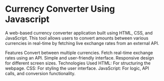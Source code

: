 # Currency Converter Using Javascript
A web-based currency converter application built using HTML, CSS, and JavaScript. This tool allows users to convert amounts between various currencies in real-time by fetching live exchange rates from an external API.

Features
Convert between multiple currencies.
Fetch real-time exchange rates using an API.
Simple and user-friendly interface.
Responsive design for different screen sizes.
Technologies Used
HTML: For structuring the webpage.
CSS: For styling the user interface.
JavaScript: For logic, API calls, and conversion functionality.
